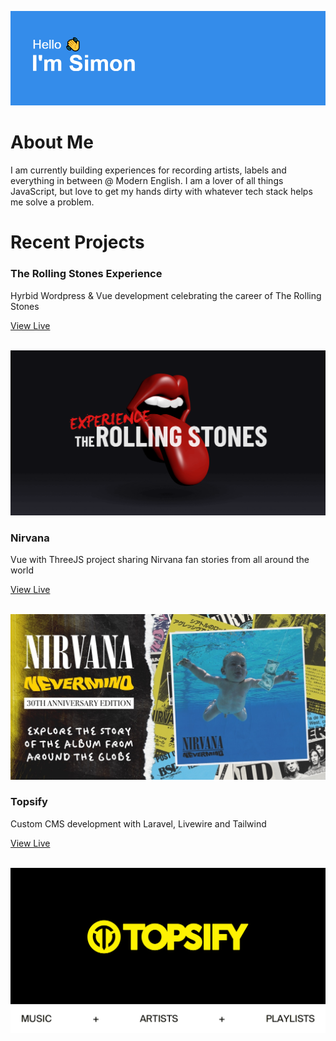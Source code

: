 <p>
  <img alt="Hello, I'm Simon" src="./media/header.png" />
</p>

<h1>About Me</h1>

<p>I am currently building experiences for recording artists, labels and everything in between @ Modern English. I am a lover of all things JavaScript, but love to get my hands dirty with whatever tech stack helps me solve a problem.</p>

<h1>Recent Projects</h1>

<h3>The Rolling Stones Experience</h3>

<p>
Hyrbid Wordpress & Vue development celebrating the career of The Rolling Stones
</p>
<a href="https://experience.rollingstones.com/" target="_blank" rel="noopener noreferrer">View Live</a>
<br><br>

<p>
  <img alt="" src="./media/rse.png" />
</p>

<h3>Nirvana</h3>

<p>
Vue with ThreeJS project sharing Nirvana fan stories from all around the world
</p>
<a href="https://nevermind.nirvana.com/" target="_blank" rel="noopener noreferrer">View Live</a>
<br><br>

<p>
  <img alt="" src="./media/nirvana.jpg" />
</p>

<h3>Topsify</h3>

<p>
Custom CMS development with Laravel, Livewire and Tailwind
</p>
<a href="https://topsify.com/" target="_blank" rel="noopener noreferrer">View Live</a>
<br><br>

<p>
  <img alt="" src="./media/topsify.png" />
</p>

<!--
**SimonMckeon/SimonMckeon** is a ✨ _special_ ✨ repository because its `README.md` (this file) appears on your GitHub profile.

Here are some ideas to get you started:

- 🔭 I’m currently working on ...
- 🌱 I’m currently learning ...
- 👯 I’m looking to collaborate on ...
- 🤔 I’m looking for help with ...
- 💬 Ask me about ...
- 📫 How to reach me: ...
- 😄 Pronouns: ...
- ⚡ Fun fact: ...
  -->
